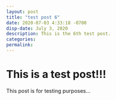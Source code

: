 ```yaml
---
layout: post
title: "test post 6"
date: 2020-07-03 4:33:18 -0700
disp-date: July 3, 2020
description: This is the 6th test post.
categories:
permalink:
---
```


# This is a test post!!!

This post is for testing purposes...